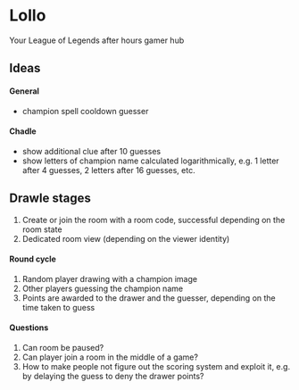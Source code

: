 # Lollo

Your League of Legends after hours gamer hub

## Ideas

#### General

- champion spell cooldown guesser

#### Chadle

- show additional clue after 10 guesses
- show letters of champion name calculated logarithmically, e.g. 1 letter after 4 guesses, 2 letters after 16 guesses, etc.

## Drawle stages

1. Create or join the room with a room code, successful depending on the room state
2. Dedicated room view (depending on the viewer identity)

#### Round cycle

1. Random player drawing with a champion image
2. Other players guessing the champion name
3. Points are awarded to the drawer and the guesser, depending on the time taken to guess

#### Questions

1. Can room be paused?
2. Can player join a room in the middle of a game?
3. How to make people not figure out the scoring system and exploit it, e.g. by delaying the guess to deny the drawer points?
